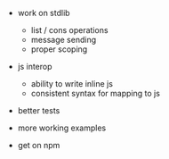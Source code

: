 * work on stdlib
  * list / cons operations
  * message sending
  * proper scoping

* js interop
  * ability to write inline js
  * consistent syntax for mapping to js

* better tests

* more working examples

* get on npm
